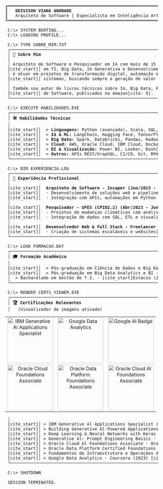 <pre>
╔══════════════════════════════════════════════════════════════════════════════════╗
║   <b>DEIVISON VIANA ANDRADE</b>                                                         ║
║   Arquiteto de Software | Especialista em Inteligência Artificial & Big Data         ║
╚══════════════════════════════════════════════════════════════════════════════════╝
 
 C:\> SYSTEM BOOTING...
 C:\> LOADING PROFILE...

 C:\> TYPE SOBRE_MIM.TXT
 ┌──────────────────────────────────────────────────────────────────────────────────┐
 │ <b>👋 Sobre Mim</b>                                                                   │
 │                                                                                  │
 │ Arquiteto de Software e Pesquisador em IA com mais de 15 anos de experiência     │
 [cite_start]│ em TI, Big Data, IA Generativa e Desenvolvimento de Soluções Escaláveis[cite: 7]. Meu foco   │
 │ é atuar em projetos de transformação digital, automação e integração de          │
 [cite_start]│ sistemas, buscando sempre a geração de valor e inovação[cite: 8].                         │
 │                                                                                  │
 │ Também sou autor de livros técnicos sobre IA, Big Data, Python e Arquitetura    │
 [cite_start]│ de Software, publicados na Amazon[cite: 9].                                                 │
 └──────────────────────────────────────────────────────────────────────────────────┘

 C:\> EXECUTE HABILIDADES.EXE
 ┌──────────────────────────────────────────────────────────────────────────────────┐
 │ <b>🛠️ Habilidades Técnicas</b>                                                        │
 │                                                                                  │
 [cite_start]│  > <b>Linguagens:</b> Python (avançado), Scala, SQL, JavaScript[cite: 31].                   │
 [cite_start]│  > <b>IA & ML:</b> LangChain, Hugging Face, TensorFlow, PyTorch, Eng. de Prompts[cite: 32].   │
 [cite_start]│  > <b>Big Data:</b> Spark, Databricks, Pandas, Hadoop, ETL[cite: 33].                        │
 [cite_start]│  > <b>Cloud:</b> AWS, Oracle Cloud, IBM Cloud, Docker, Linux[cite: 33].                      │
 [cite_start]│  > <b>BI & Visualização:</b> Power BI, Looker, Dash[cite: 33].                               │
 [cite_start]│  > <b>Outros:</b> APIs REST/GraphQL, CI/CD, Git, RPA[cite: 33].                              │
 └──────────────────────────────────────────────────────────────────────────────────┘

 C:\> DIR EXPERIENCIA.LOG
 ┌──────────────────────────────────────────────────────────────────────────────────┐
 │ <b>🚀 Experiência Profissional</b>                                                   │
 │                                                                                  │
 [cite_start]│  <b>Arquiteto de Software - Incaper (Jun/2023 - Fev/2025)</b> [cite: 22]                       │
 [cite_start]│  - Desenvolvimento de soluções web e pipelines de dados para agricultura[cite: 23].       │
 [cite_start]│  - Integração com APIs, automações em Python e processamento de dados[cite: 24].       │
 │                                                                                  │
 [cite_start]│  <b>Pesquisador - UFES (CPID2.2) (Abr/2023 - Jun/2025)</b> [cite: 25]                            │
 [cite_start]│  - Projetos de mudanças climáticas com análise de dados em Python e Power BI[cite: 26].   │
 [cite_start]│  - Integração de dados com SQL, ETL e visualização estratégica[cite: 27].               │
 │                                                                                  │
 [cite_start]│  <b>Desenvolvedor Web & Full Stack - Freelancer (Jan/2013 - Atual)</b> [cite: 28]             │
 [cite_start]│  - Criação de sistemas escaláveis e websites[cite: 29]. [cite_start]Stack: WordPress, Laravel... [cite: 29] │
 └──────────────────────────────────────────────────────────────────────────────────┘

 C:\> LOAD FORMACAO.DAT
 ┌──────────────────────────────────────────────────────────────────────────────────┐
 │ <b>🎓 Formação Acadêmica</b>                                                          │
 │                                                                                  │
 [cite_start]│  > Pós-graduação em Ciência de Dados e Big Data Analytics - Estácio (2024)[cite: 11].       │
 [cite_start]│  > Pós-graduação em Big Data Analytics e BI - Estácio (2023)[cite: 11].                   │
 │  > Bacharelado em Gestão de T.I. - [cite_start]Estácio (2022)[cite: 11].                               │
 └──────────────────────────────────────────────────────────────────────────────────┘
 
 C:\> RENDER CERTS_VIEWER.EXE
 ┌──────────────────────────────────────────────────────────────────────────────────┐
 │ <b>🏆 Certificações Relevantes</b>                                                    │
 │   (Visualizador de imagens ativado)                                              │
</pre>

<table>
  <tr>
    <td align="center">
      <a href="https://www.credly.com/badges/cdb44549-e7b6-47e7-a21f-160cecf8f38f">
        <img src="https://images.credly.com/images/cdb44549-e7b6-47e7-a21f-160cecf8f38f/Coursera_20Generative_20AI_20Applications_20Specialist.png" width="150px" alt="IBM Generative AI Applications Specialist"/>
      </a>
    </td>
    <td align="center">
      <a href="https://www.credly.com/badges/975f4562-83b7-4652-9cd8-4490a68441be">
        <img src="https://images.credly.com/images/975f4562-83b7-4652-9cd8-4490a68441be/image.png" width="150px" alt="Google Data Analytics"/>
      </a>
    </td>
    <td align="center">
      <a href="https://www.credly.com/badges/ea3eec65-ddad-4242-9c59-1defac0fa2d9">
        <img src="https://images.credly.com/images/ea3eec65-ddad-4242-9c59-1defac0fa2d9/image.png" width="150px" alt="Google AI Badge"/>
      </a>
    </td>
  </tr>
  <tr>
    <td align="center">
      <a href="https://www.credly.com/badges/074ec171-3dc6-44e5-a11e-319b7dbb9bdb">
        <img src="https://images.credly.com/images/074ec171-3dc6-44e5-a11e-319b7dbb9bdb/OCI25FNDCFAV1_cached_image_20250819-31-ey6zrh.png" width="150px" alt="Oracle Cloud Foundations Associate"/>
      </a>
    </td>
    <td align="center">
      <a href="https://www.credly.com/badges/d01399de-4d0b-40eb-af82-df9282f42bf9">
        <img src="https://images.credly.com/images/d01399de-4d0b-40eb-af82-df9282f42bf9/OCI25DCFAV2_cached_image_20250819-31-xss4qz.png" width="150px" alt="Oracle Data Platform Foundations Associate"/>
      </a>
    </td>
    <td align="center">
      <a href="https://www.credly.com/badges/5eaab03e-45b4-4b47-b42e-b50b672aacfa">
        <img src="https://images.credly.com/images/5eaab03e-45b4-4b47-b42e-b50b672aacfa/OCI25AICFAV1_cached_image_20250819-30-44es9s.png" width="150px" alt="Oracle Cloud AI Foundations Associate"/>
      </a>
    </td>
  </tr>
</table>

<pre>
 │                                                                                  │
 [cite_start]│ > IBM Generative Al Applications Specialist (2025) [cite: 13]                              │
 [cite_start]│ > Building Generative Al-Powered Applications with Python - IBM (2025) [cite: 14]          │
 [cite_start]│ > Deep Learning & Neural Networks with Keras - IBM (2025) [cite: 15]                       │
 [cite_start]│ > Generative Al: Prompt Engineering Basics - IBM (2025) [cite: 16]                         │
 [cite_start]│ > Oracle Cloud Al Foundations Associate - Oracle (2025) [cite: 17]                         │
 [cite_start]│ > Oracle Data Platform Certified Foundations Associate - Oracle (2025) [cite: 18]          │
 [cite_start]│ > Fundamentos de Infraestrutura e Operações de IA - NVIDIA (2024) [cite: 19]               │
 [cite_start]│ > Google Data Analytics - Coursera (2023) [cite: 20]                                       │
 └──────────────────────────────────────────────────────────────────────────────────┘

 C:\> SHUTDOWN

 SESSION TERMINATED.
</pre>
